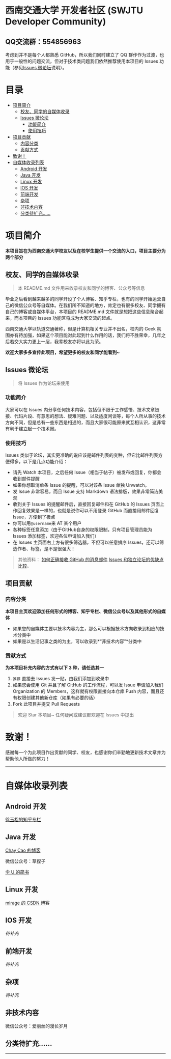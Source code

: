 # 西南交通大学 开发者社区 (SWJTU Developer Community)

## QQ交流群：554856963

考虑到并不是每个人都熟悉 GitHub，所以我们同时建立了 QQ 群作作为过渡，也用于一般性的问题交流，但对于技术类问题我们依然推荐使用本项目的 Issues 功能（参见[Issues 微论坛](#issues-微论坛)说明）。


# 目录

* [项目简介](#项目简介)
	* [校友、同学的自媒体收录](#校友同学的自媒体收录)
	* [Issues 微论坛](#issues-微论坛)
		* [功能简介](#功能简介)
		* [使用技巧](#使用技巧)
* [项目贡献](#项目贡献)
	* [内容分类](#内容分类)
	* [贡献方式](#贡献方式)
* [致谢！](#致谢)
* [自媒体收录列表](#自媒体收录列表)
	* [Android 开发](#android-开发)
	* [Java 开发](#java-开发)
	* [Linux 开发](#linux-开发)
	* [IOS 开发](#ios-开发)
	* [前端开发](#前端开发)
	* [杂项](#杂项)
	* [非技术内容](#非技术内容)
	* [分类待扩充......](#分类待扩充)

# 项目简介

**本项目旨在为西南交通大学校友以及在校学生提供一个交流的入口，项目主要分为两个部分**

## 校友、同学的自媒体收录

> 本 README.md 文件用来收录校友和同学的博客、公众号等信息

毕业之后看到越来越多的同学开设了个人博客、知乎专栏，也有的同学开始运营自己的微信公众号等自媒体。在我们所不知道的地方，肯定也有很多校友、同学拥有自己的博客或自媒体平台，本项目的 README.md 文件就是想把这些信息聚合起来，而本项目的 Issues 功能区将成为大家交流的起点。

西南交通大学以轨道交通著称，但是计算机相关专业并不出名，校内的 Geek 氛围亦有待加强，如果这个项目能对此起到什么作用的话，我们将不胜荣幸，几年之后若交大实力更上一层，我辈校友亦将以此为荣。

**欢迎大家多多宣传此项目，希望更多的校友和同学能看到~**

## Issues 微论坛

> 将 Issues 作为论坛来使用

### 功能简介

大家可以在 Issues 内分享任何技术内容，包括但不限于工作感悟、技术文章链接、代码片段、有意思的想法、疑难问题、以及适度闲谈等，每个人所从事的技术方向不同，但是总有一些东西是相通的，而且大家很可能原来就互相认识，这非常有利于建立起一个技术圈。

### 使用技巧

Issues 类似于论坛，其实更准确的说应该是邮件列表的变种，但它比邮件列表方便得多，以下是几点功能介绍：

* 请先 Watch 本项目，之后任何 Issue（相当于帖子）被发布或回复，你都会收到邮件提醒
* 如果你想取消单条 Issue 的提醒，可以对该条 Issue 单独 Unwatch。
* 发 Issue 非常容易，而且 Issue 支持 Markdown 语法排版，效果非常简洁美观
* 收到关于 Issues 的提醒邮件后，直接回复邮件和在 GitHub 的 Issues 页面上作回复效果是一样的，也就是说你可以不用登录 GitHub 而直接用邮件回复 Issue，方便到了极点
* 你可以用`@username`来 AT 某个用户
* 各种标签任意添加（由于GitHub自身的权限限制，只有项目管理员能为 Issues 添加标签，欢迎各位申请加入我们）
* 在 Issues 主页面右上方有很多筛选器，不但可以任意排序 Issues，还可以筛选作者、标签，是不是很强大！

> 其他资料：
> [如何正确接收 GitHub 的消息邮件](https://github.com/cssmagic/blog/issues/49)
> [Issues 和独立论坛的优缺点比较](https://github.com/SWJTU-Developer/SWJTU-Developer/issues/1)。

## 项目贡献

### 内容分类

**本项目主页欢迎添加任何形式的博客、知乎专栏、微信公众号以及其他形式的自媒体**

* 如果您的自媒体主要以技术内容为主，那么可以根据技术方向收录到相应的技术分类中
* 如果是以生活记事之类的为主，可以收录到*“非技术内容”*分类中

### 贡献方式

**为本项目补充内容的方式有以下 3 种，请任选其一**

1. `推荐` 直接去 Issues 发一贴，由我们添加到收录中
2. 如果您会使用 Git 并且了解 GitHub 的工作流程，可以发 Issue 申请加入我们 Organization 的 Members，这样就有权限直接向本仓库 Push 内容，而且还有权限创建其他新仓库（如果有必要的话）
3. Fork 此项目并提交 Pull Requests


> 欢迎 Star 本项目~
> 任何疑问或建议都欢迎在 Issues 中提出

# 致谢！

感谢每一个为此项目作出贡献的同学、校友，也感谢你们辛勤地更新技术文章并为帮助他人所做的努力！

---

# 自媒体收录列表

## Android 开发

[徐玉松的知乎专栏](https://zhuanlan.zhihu.com/c_51051095)

## Java 开发

[Chay Cao 的博客](https://chaycao.github.io/)

微信公众号：草捏子

[伞 U 的简书](http://www.jianshu.com/users/b18fc0012e56/latest_articles)

## Linux 开发

[mirage 的 CSDN 博客](http://blog.csdn.net/mirage1993)

## IOS 开发

*待补充*

## 前端开发

*待补充*

## 杂项

*待补充*

## 非技术内容

微信公众号：爱丽丝的漫长岁月

## 分类待扩充......

---
